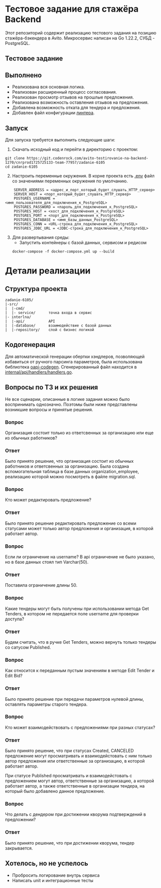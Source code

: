 # Тестовое задание для стажёра Backend

Этот репозиторий содержит реализацию тестового задания на позицию стажёра-бэкендера в Avito. Микросервис написан на Go 1.22.2, СУБД - PostgreSQL.

## Тестовое задание

## Выполнено 
+ Реализована вся основная логика.
+ Реализован расширенный процесс согласования.
+ Реализован просмотр отзывов на прошлые предложения.
+ Реализована возможность оставления отзывов на предложения.
+ Добавлена возможность отката для тендера и предложения.
+ Добавлен файл конфигурации [линтера](https://github.com/golangci/golangci-lint-action). 


## Запуск

Для запуска требуется выполнить следующие шаги:

1. Скачать исходный код и перейти в директорию с проектом:
```text
git clone https://git.codenrock.com/avito-testirovanie-na-backend-1270/cnrprod1725725133-team-77957/zadanie-6105
cd zadanie-6105
```

2. Настроить переменные окружения. В корне проекта есть [.env](.env) файл со значениями переменных окружения по умолчанию.
```text
    SERVER_ADDRESS = <адрес_и_порт_который_будет_слушать_HTTP_сервер>
    SERVER_HOST = <порт_который_будет_слушать_HTTP_сервер>
    POSTGRES_USERNAME = <имя_пользователя_для_подключения_к_PostgreSQL>
    POSTGRES_PASSWORD = <пароль_для_подключения_к_PostgreSQL>
    POSTGRES_HOST = <xост_для_подключения_к_PostgreSQL>
    POSTGRES_PORT = <порт_для_подключения_к_PostgreSQL>
    POSTGRES_DATABASE = <имя_базы_данных_PostgreSQL>
    POSTGRES_CONN = <URL-строка_для_подключения_к_PostgreSQL>
    POSTGRES_JDBC_URL = <JDBC-строка_для_подключения_к_PostgreSQL>

```

3. Для развертывания среды:
    + Запустить контейнеры с базой данных, сервисом и редисом
   ```
   docker-compose -f docker-compose.yml up --build 
   ```

# Детали реализации

## Структура проекта
```
zadanie-6105/
|-src/
|  |-cmd/
|  |- service/      точка входа в сервис  
|- interlna/
|  |-api/           API   
|  |-database/      взаимодействие с базой данных
|  |-repository/    слой с бизнес логикой

```

## Кодогенерация

Для автоматической генерации обертки хэндлеров, позволяющей избавиться от ручного парсинга параметров, была использована библиотека [oapi-codegen](https://github.com/oapi-codegen/oapi-codegen). Сгенерированный файл находится в [internal/api/handlers/handlers.go](src/internal/api/handlers/handlers.go).

## Вопросы по ТЗ и их решения

Не все сценарии, описанные в логике задания можно было воспринимать однозначно. Поэтомы были ниже представлены возникшие вопросы и принятые решения.


### Вопрос

Организация состоит только из ответсвенных за организацию или еще из обычных работников?

### Ответ

Было принято решение, что организация состоит из обычных работников и ответсвенных за организацию. Была создана вспомогательная таблица в базе данных organization_employee, реализацию которой можно посмотреть в файле migration.sql. 

### Вопрос

Кто может редактировать предложение?

### Ответ

Было принято решение редактировать предложение со всеми статусами может только автор предложения и организация, в которой работает автор.

### Вопрос

Если ли ограничение на username? В api ограничение не было указано, но в базе данных стоял тип Varchar(50).

### Ответ

Поставила ограничение длины 50.

### Вопрос

Какие тендеры могут быть получены при использовании метода Get Tenders, в котором не передается поле username для проверки доступа?

### Ответ

Будем считать, что в ручке Get Tenders, можно вернуть только тендеры со сатусом Published.

### Вопрос

Как относится к переданным пустым значениям в методе Edit Tender и Edit Bid?

### Ответ
Было принято решение при передачи параметров нулевой длины, оставлять параметры старого тендера.

### Вопрос

Кто может взаимодействовать с предложениями при разных статусах?

### Ответ

Было принято решение, что при статусах Created, CANCELED предложение могут просматривать и взаимодейстовать с ним только автор предложения или ответственные за организацию, в которой работает автор.

При статусе Published просматривать и взаимодейстовать с предложением могут автор, ответственные за организацию, а которой работает автор, а также ответственные в организации тендера, на который было добавлено данное предложение.

### Вопрос

Что делать с дендером при достижении кворума подтверждений в предложении?

### Ответ

Было принято решение, что при достижении кворума, тендер закрывается.


## Хотелось, но не успелось

* Пробросить логирование внутрь сервиса
* Написать unit и интеграционные тесты
